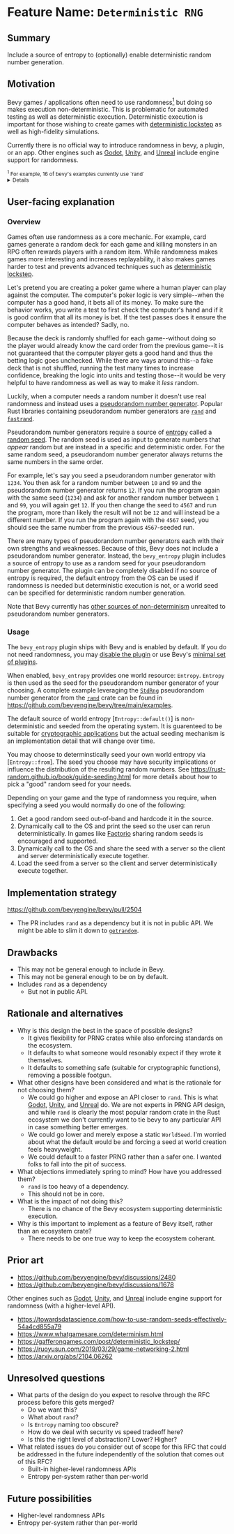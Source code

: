 # Feature Name: `Deterministic RNG`

## Summary

Include a source of entropy to (optionally) enable deterministic random number generation.

## Motivation

Bevy games / applications often need to use randomness[<sup>1</sup>](#1) but doing so makes execution non-deterministic. This is problematic for automated testing as well as deterministic execution. Deterministic execution is important for those wishing to create games with [deterministic lockstep](https://gafferongames.com/post/deterministic_lockstep/) as well as high-fidelity simulations.

Currently there is no official way to introduce randomness in bevy, a plugin, or an app. Other engines such as [Godot](https://docs.godotengine.org/en/stable/tutorials/math/random_number_generation.html), [Unity](https://docs.unity3d.com/ScriptReference/Random.html), and [Unreal](https://docs.unrealengine.com/4.27/en-US/BlueprintAPI/Math/Random/) include engine support for randomness.

<small>
<sup>1</sup><a name="1"></a> For example, 16 of bevy's examples currently use `rand`
<details>
<pre>
examples/games/contributors.rs
examples/games/alien_cake_addict.rs
examples/async_tasks/external_source_external_thread.rs
examples/async_tasks/async_compute.rs
examples/ecs/iter_combinations.rs
examples/stress_tests/transform_hierarchy.rs
examples/stress_tests/many_lights.rs
examples/animation/custom_skinned_mesh.rs
examples/stress_tests/bevymark.rs
examples/stress_tests/many_sprites.rs
examples/ecs/parallel_query.rs
examples/ecs/component_change_detection.rs
examples/ecs/ecs_guide.rs
examples/app/random.rs
crates/bevy_ecs/examples/resources.rs
crates/bevy_ecs/examples/change_detection.rs
</pre>
</details>
</small>

## User-facing explanation

### Overview

Games often use randomness as a core mechanic. For example, card games generate a random deck for each game and killing monsters in an RPG often rewards players with a random item. While randomness makes games more interesting and increases replayability, it also makes games harder to test and prevents advanced techniques such as [deterministic lockstep](https://gafferongames.com/post/deterministic_lockstep/).

Let's pretend you are creating a poker game where a human player can play against the computer. The computer's poker logic is very simple--when the computer has a good hand, it bets all of its money. To make sure the behavior works, you write a test to first check the computer's hand and if it is good confirm that all its money is bet. If the test passes does it ensure the computer behaves as intended? Sadly, no.

Because the deck is randomly shuffled for each game--without doing so the player would already know the card order from the previous game--it is not guaranteed that the computer player gets a good hand and thus the betting logic goes unchecked. While there are ways around this--a fake deck that is not shuffled, running the test many times to increase confidence, breaking the logic into units and testing those--it would be very helpful to have randomness as well as way to make it _less_ random.

Luckily, when a computer needs a random number it doesn't use real randomness and instead uses a [pseudorandom number generator](https://en.wikipedia.org/wiki/Pseudorandom_number_generator). Popular Rust libraries containing pseudorandom number generators are [`rand`](https://crates.io/crates/rand) and [`fastrand`](https://crates.io/crates/fastrand).

Pseudorandom number generators require a source of [entropy](https://en.wikipedia.org/wiki/Entropy) called a [random seed](https://en.wikipedia.org/wiki/Random_seed). The random seed is used as input to generate numbers that _appear_ random but are instead in a specific and deterministic order. For the same random seed, a pseudorandom number generator always returns the same numbers in the same order.

For example, let's say you seed a pseudorandom number generator with `1234`. You then ask for a random number between `10` and `99` and the pseudorandom number generator returns `12`. If you run the program again with the same seed (`1234`) and ask for another random number between `1` and `99`, you will again get `12`. If you then change the seed to `4567` and run the program, more than likely the result will not be `12` and will instead be a different number. If you run the program again with the `4567` seed, you should see the same number from the previous `4567`-seeded run. 

There are many types of pseudorandom number generators each with their own strengths and weaknesses. Because of this, Bevy does not include a pseudorandom number generator. Instead, the `bevy_entropy` plugin includes a source of entropy to use as a random seed for your pseudorandom number generator.  The plugin can be completely disabled if no source of entropy is required, the default entropy from the OS can be used if randomness is needed but deterministic execution is not, or a world seed can be specified for deterministic random number generation.

Note that Bevy currently has [other sources of non-determinism](https://github.com/bevyengine/bevy/discussions/2480) unrealted to pseudorandom number generators.

### Usage

The `bevy_entropy` plugin ships with Bevy and is enabled by default. If you do not need randomness, you may [disable the plugin](https://docs.rs/bevy/latest/bevy/app/struct.PluginGroupBuilder.html#method.disable) or use Bevy's [minimal set of plugins](https://docs.rs/bevy/latest/bevy/struct.MinimalPlugins.html).

When enabled, `bevy_entropy` provides one world resource: `Entropy`. `Entropy` is then used as the seed for the pseudorandom number generator of your choosing. A complete example leveraging the [`StdRng`](https://docs.rs/rand/latest/rand/rngs/struct.StdRng.html) pseudorandom number generator from the [`rand`](https://crates.io/crates/rand) crate can be found in https://github.com/bevyengine/bevy/tree/main/examples.

The default source of world entropy [`Entropy::default()`] is non-deterministic and seeded from the operating system. It is guarenteed to be suitable for [cryptographic applications](https://en.wikipedia.org/wiki/Pseudorandom_number_generator#Cryptographic_PRNGs) but the actual seeding mechanism is an implementation detail that will change over time.

You may choose to determinstically seed your own world entropy via [`Entropy::from`]. The  seed you choose may have security implications or influence the distribution of the resulting random numbers. See https://rust-random.github.io/book/guide-seeding.html for more details about how to pick a "good" random seed for your needs.

Depending on your game and the type of randomness you require, when specifying a seed you would normally do one of the following:

1. Get a good random seed out-of-band and hardcode it in the source.
2. Dynamically call to the OS and print the seed so the user can rerun deterministically. In games like [Factorio](https://www.factorio.com/) sharing random seeds is encouraged and supported.
3. Dynamically call to the OS and share the seed with a server so the client and server deterministically execute together.
4. Load the seed from a server so the client and server deterministically execute together.


## Implementation strategy

https://github.com/bevyengine/bevy/pull/2504

- The PR includes `rand` as a dependency but it is not in public API. We might be able to slim it down to [`getrandom`](https://crates.io/crates/getrandom).


## Drawbacks

- This may not be general enough to include in Bevy.
- This may not be general enough to be on by default.
- Includes `rand` as a dependency
  - But not in public API.

## Rationale and alternatives

- Why is this design the best in the space of possible designs?
  - It gives flexibility for PRNG crates while also enforcing standards on the ecosystem. 
  - It defaults to what someone would resonably expect if they wrote it themselves.
  - It defaults to something safe (suitable for cryptographic functions), removing a possible footgun.
- What other designs have been considered and what is the rationale for not choosing them?
  - We could go higher and expose an API closer to `rand`. This is what [Godot](https://docs.godotengine.org/en/stable/tutorials/math/random_number_generation.html), [Unity](https://docs.unity3d.com/ScriptReference/Random.html), and [Unreal](https://docs.unrealengine.com/4.27/en-US/BlueprintAPI/Math/Random/) do. We are not experts in PRNG API design, and while `rand` is clearly the most popular random crate in the Rust ecosystem we don't currently want to tie bevy to any particular API in case something better emerges.
  - We could go lower and merely expose a static `WorldSeed`. I'm worried about what the default would be and forcing a seed at world creation feels heavyweight.
  - We could default to a faster PRNG rather than a safer one. I wanted folks to fall into the pit of success.
- What objections immediately spring to mind? How have you addressed them?
  - `rand` is too heavy of a dependency.
  - This should not be in core.
- What is the impact of not doing this?
  - There is no chance of the Bevy ecosystem supporting deterministic execution.
- Why is this important to implement as a feature of Bevy itself, rather than an ecosystem crate?
  - There needs to be one true way to keep the ecosystem coherant.

## Prior art

* https://github.com/bevyengine/bevy/discussions/2480
* https://github.com/bevyengine/bevy/discussions/1678

Other engines such as [Godot](https://docs.godotengine.org/en/stable/tutorials/math/random_number_generation.html), [Unity](https://docs.unity3d.com/ScriptReference/Random.html), and [Unreal](https://docs.unrealengine.com/4.27/en-US/BlueprintAPI/Math/Random/) include engine support for randomness (with a higher-level API).

* https://towardsdatascience.com/how-to-use-random-seeds-effectively-54a4cd855a79
* https://www.whatgamesare.com/determinism.html
* https://gafferongames.com/post/deterministic_lockstep/
* https://ruoyusun.com/2019/03/29/game-networking-2.html
* https://arxiv.org/abs/2104.06262

## Unresolved questions

- What parts of the design do you expect to resolve through the RFC process before this gets merged?
  - Do we want this?
  - What about `rand`?
  - Is `Entropy` naming too obscure?
  - How do we deal with security vs speed tradeoff here?
  - Is this the right level of abstraction? Lower? Higher?
- What related issues do you consider out of scope for this RFC that could be addressed in the future independently of the solution that comes out of this RFC?
  - Built-in higher-level randomness APIs
  - Entropy per-system rather than per-world

## Future possibilities

- Higher-level randomness APIs
- Entropy per-system rather than per-world

